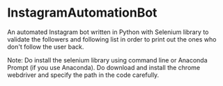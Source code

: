 # InstagramAutomationBot
An automated Instagram bot written in Python with Selenium library to validate the followers and following list in order to print out the ones who don't follow the user back.

Note: Do install the selenium library using command line or Anaconda Prompt (if you use Anaconda).
      Do download and install the chrome webdriver and specify the path in the code carefully.
      

